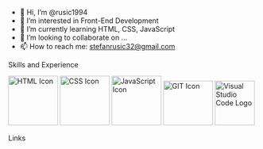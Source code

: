 - 👋 Hi, I’m @rusic1994
- 👀 I’m interested in Front-End Development
- 🌱 I’m currently learning HTML, CSS, JavaScript
- 💞️ I’m looking to collaborate on ...
- 📫 How to reach me: stefanrusic32@gmail.com

<!---
rusic1994/rusic1994 is a ✨ special ✨ repository because its `README.md` (this file) appears on your GitHub profile.
You can click the Preview link to take a look at your changes.
--->
Skills and Experience

<img src="https://github.com/rusic1994/Images/images/html5-logo.png" alt="HTML Icon" height="100px;" width="100px;">
<img src="images/css3-logo.png" alt="CSS Icon" height="100px;" width="100px;">
<img src="images/javascript-logo.png" alt="JavaScript Icon" height="100px;" width="100px;">
<img src="images/git-logo.png" alt="GIT Icon" height="90px;" width="100px;">
<img src="images/vsc-logo.png" alt="Visual Studio Code Logo" height="90px;" width="80px;">


Links

